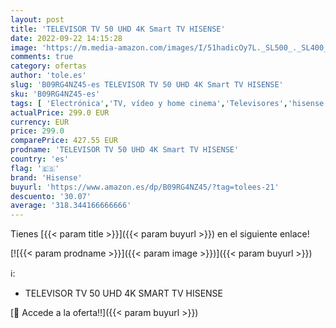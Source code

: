 ```yaml
---
layout: post
title: 'TELEVISOR TV 50 UHD 4K Smart TV HISENSE'
date: 2022-09-22 14:15:28
image: 'https://m.media-amazon.com/images/I/51hadicOy7L._SL500_._SL400_.jpg'
comments: true
category: ofertas
author: 'tole.es'
slug: 'B09RG4NZ45-es TELEVISOR TV 50 UHD 4K Smart TV HISENSE'
sku: 'B09RG4NZ45-es'
tags: [ 'Electrónica','TV, vídeo y home cinema','Televisores','hisense','smart','televisor','tv','🇪🇸', ]
actualPrice: 299.0 EUR
currency: EUR
price: 299.0
comparePrice: 427.55 EUR
prodname: 'TELEVISOR TV 50 UHD 4K Smart TV HISENSE'
country: 'es'
flag: '🇪🇸'
brand: 'Hisense'
buyurl: 'https://www.amazon.es/dp/B09RG4NZ45/?tag=tolees-21'
descuento: '30.07'
average: '318.344166666666'
---
```


Tienes [{{< param title >}}]({{< param buyurl >}}) en el siguiente enlace!

[![{{< param prodname >}}]({{< param image >}})]({{< param buyurl >}})

ℹ️:

- TELEVISOR TV 50 UHD 4K SMART TV HISENSE

[🛒 Accede a la oferta!!]({{< param buyurl >}})
